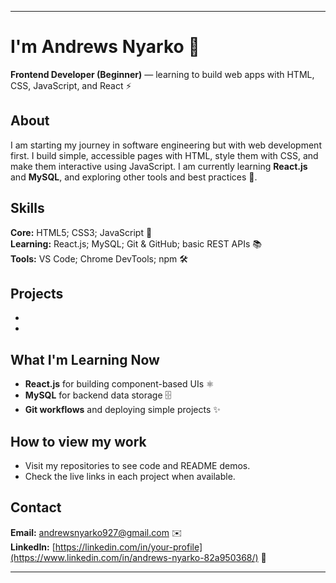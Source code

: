 -------------------------------------------------------------------------------------------------------------------------------------------------------------------------------------------
# I'm Andrews Nyarko 👋

**Frontend Developer (Beginner)** — learning to build web apps with HTML, CSS, JavaScript, and React ⚡

## About
I am starting my journey in software engineering but with web development first. I build simple, accessible pages with HTML, style them with CSS, and make them interactive using JavaScript. I am currently learning **React.js** and **MySQL**, and exploring other tools and best practices 🚀.

## Skills
**Core:** HTML5; CSS3; JavaScript 📝  
**Learning:** React.js; MySQL; Git & GitHub; basic REST APIs 📚  
**Tools:** VS Code; Chrome DevTools; npm 🛠️

## Projects
-
-

## What I'm Learning Now
- **React.js** for building component-based UIs ⚛️  
- **MySQL** for backend data storage 🗄️  
- **Git workflows** and deploying simple projects ✨

## How to view my work
- Visit my repositories to see code and README demos.  
- Check the live links in each project when available.

## Contact
**Email:** andrewsnyarko927@gmail.com ✉️  
**LinkedIn:** [https://linkedin.com/in/your-profile](https://www.linkedin.com/in/andrews-nyarko-82a950368/) 💼

-------------------------------------------------------------------------------------------------------------------------------------------------------------------------------------------
